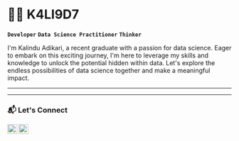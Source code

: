 # 🏄‍♂️ K4LI9D7


**`Developer`** **`Data Science Practitioner`**  **`Thinker`**

I'm Kalindu Adikari, a recent graduate with a passion for data science. Eager to embark on this exciting journey, I'm here to leverage my skills and knowledge to unlock the potential hidden within data. Let's explore the endless possibilities of data science together and make a meaningful impact.

   

---
---

### 📬 Let's Connect

[<img align="left" alt="LinkedIn" width="22px" src="https://cdn.jsdelivr.net/gh/devicons/devicon/icons/linkedin/linkedin-original.svg" />](https://www.linkedin.com/in/kalinduadikari/)


[<img align="left" alt="Twitter" width="22px" src="https://cdn.jsdelivr.net/gh/devicons/devicon/icons/twitter/twitter-original.svg" />](https://twitter.com/k4lee_adi)
</div>
